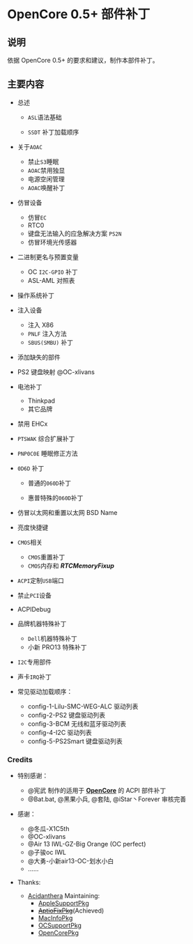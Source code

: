 # OpenCore 0.5+ 部件补丁

## 说明

依据 OpenCore 0.5+ 的要求和建议，制作本部件补丁。

## 主要内容

- 总述 

  - `ASL`语法基础

  - `SSDT` 补丁加载顺序

- 关于`AOAC`

  - 禁止`S3`睡眠
  - `AOAC`禁用独显
  - 电源空闲管理
  - `AOAC`唤醒补丁

- 仿冒设备

  - 仿冒`EC`
  - RTC0
  - 键盘无法输入的应急解决方案 `PS2N` 
  - 仿冒环境光传感器
  
- 二进制更名与预置变量

  - OC `I2C-GPIO` 补丁
  - ASL-AML 对照表

- 操作系统补丁

- 注入设备

  - 注入 X86
  - `PNLF` 注入方法
  - `SBUS(SMBU)` 补丁

- 添加缺失的部件 

- PS2 键盘映射 @OC-xlivans

- 电池补丁

  - Thinkpad
  - 其它品牌

- 禁用 EHCx

- `PTSWAK` 综合扩展补丁 

- `PNP0C0E` 睡眠修正方法 

- `0D6D` 补丁

  - 普通的`060D`补丁

  - 惠普特殊的`060D`补丁

- 仿冒以太网和重置以太网 BSD Name 

- 亮度快捷键

- `CMOS`相关

  - `CMOS`重置补丁
  - `CMOS`内存和 ***RTCMemoryFixup*** 

- `ACPI`定制`USB`端口

- 禁止`PCI`设备

- ACPIDebug

- 品牌机器特殊补丁

  - `Dell`机器特殊补丁
  - 小新 PRO13 特殊补丁

- `I2C`专用部件

- 声卡`IRQ`补丁

- 常见驱动加载顺序：

  - config-1-Lilu-SMC-WEG-ALC 驱动列表
  - config-2-PS2 键盘驱动列表
  - config-3-BCM 无线和蓝牙驱动列表
  - config-4-I2C 驱动列表
  - config-5-PS2Smart 键盘驱动列表

### Credits

- 特别感谢：
  - @宪武 制作的适用于 **[OpenCore](https://github.com/acidanthera/OpenCorePkg)** 的 ACPI 部件补丁
  - @Bat.bat, @黑果小兵, @套陆, @iStar丶Forever 审核完善

- 感谢：
  - @冬瓜-X1C5th
  - @OC-xlivans
  - @Air 13 IWL-GZ-Big Orange (OC perfect)
  - @子骏oc IWL
  - @大勇-小新air13-OC-划水小白 
  - ......

- Thanks: 
  - [Acidanthera](https://github.com/acidanthera) Maintaining: 
    - [AppleSupportPkg](https://github.com/acidanthera/AppleSupportPkg)
    - ~~[AptioFixPkg](https://github.com/acidanthera/AptioFixPkg)~~(Achieved)
    - [MacInfoPkg](https://github.com/acidanthera/MacInfoPkg)
    - [OCSupportPkg](https://github.com/acidanthera/OCSupportPkg)
    - [OpenCorePkg](https://github.com/acidanthera/OpenCorePkg)
